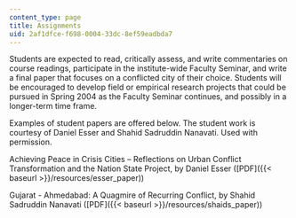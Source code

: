 ```yaml
---
content_type: page
title: Assignments
uid: 2af1dfce-f698-0004-33dc-8ef59eadbda7
---
```


Students are expected to read, critically assess, and write commentaries on course readings, participate in the institute-wide Faculty Seminar, and write a final paper that focuses on a conflicted city of their choice. Students will be encouraged to develop field or empirical research projects that could be pursued in Spring 2004 as the Faculty Seminar continues, and possibly in a longer-term time frame.

Examples of student papers are offered below. The student work is courtesy of Daniel Esser and Shahid Sadruddin Nanavati. Used with permission.

Achieving Peace in Crisis Cities – Reflections on Urban Conflict Transformation and the Nation State Project, by Daniel Esser ([PDF]({{< baseurl >}}/resources/esser_paper))

Gujarat - Ahmedabad: A Quagmire of Recurring Conflict, by Shahid Sadruddin Nanavati ([PDF]({{< baseurl >}}/resources/shaids_paper))